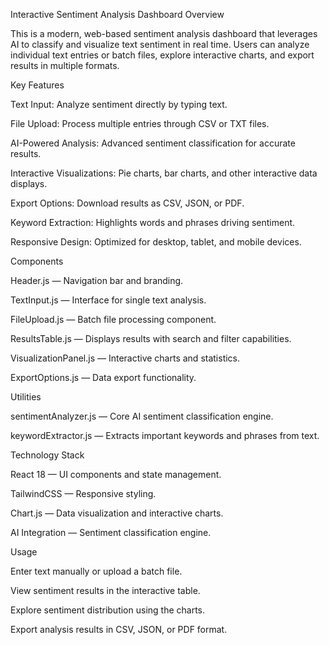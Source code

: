 Interactive Sentiment Analysis Dashboard
Overview

This is a modern, web-based sentiment analysis dashboard that leverages AI to classify and visualize text sentiment in real time. Users can analyze individual text entries or batch files, explore interactive charts, and export results in multiple formats.

Key Features

Text Input: Analyze sentiment directly by typing text.

File Upload: Process multiple entries through CSV or TXT files.

AI-Powered Analysis: Advanced sentiment classification for accurate results.

Interactive Visualizations: Pie charts, bar charts, and other interactive data displays.

Export Options: Download results as CSV, JSON, or PDF.

Keyword Extraction: Highlights words and phrases driving sentiment.

Responsive Design: Optimized for desktop, tablet, and mobile devices.

Components

Header.js — Navigation bar and branding.

TextInput.js — Interface for single text analysis.

FileUpload.js — Batch file processing component.

ResultsTable.js — Displays results with search and filter capabilities.

VisualizationPanel.js — Interactive charts and statistics.

ExportOptions.js — Data export functionality.

Utilities

sentimentAnalyzer.js — Core AI sentiment classification engine.

keywordExtractor.js — Extracts important keywords and phrases from text.

Technology Stack

React 18 — UI components and state management.

TailwindCSS — Responsive styling.

Chart.js — Data visualization and interactive charts.

AI Integration — Sentiment classification engine.

Usage

Enter text manually or upload a batch file.

View sentiment results in the interactive table.

Explore sentiment distribution using the charts.

Export analysis results in CSV, JSON, or PDF format.
